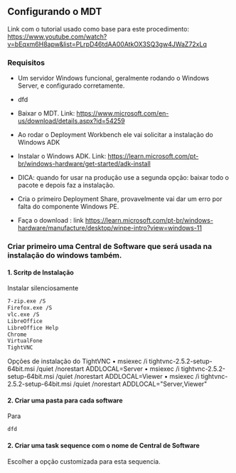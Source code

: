 ## Configurando o MDT

Link com o tutorial usado como base para este procedimento: https://www.youtube.com/watch?v=bEqxm6H8apw&list=PLrpD46tdAA00AtkOX3SQ3gw4JWaZ72xLq

### Requisitos
- Um servidor Windows funcional, geralmente rodando o Windows Server, e configurado corretamente.
- dfd
- Baixar o MDT. Link: https://www.microsoft.com/en-us/download/details.aspx?id=54259
- Ao rodar o Deployment Workbench ele vai solicitar a instalação do Windows ADK
- Instalar o Windows ADK. Link: https://learn.microsoft.com/pt-br/windows-hardware/get-started/adk-install
- DICA: quando for usar na produção use a segunda opção: baixar todo o pacote e depois faz a instalação.

- Cria o primeiro Deployment Share, provavelmente vai dar um erro por falta do componente Windows PE.
- Faça o download : link https://learn.microsoft.com/pt-br/windows-hardware/manufacture/desktop/winpe-intro?view=windows-11

### Criar primeiro uma Central de Software que será usada na instalação do windows também.

#### 1. Scritp de Instalação

 Instalar silenciosamente

```bash
7-zip.exe /S
Firefox.exe /S
vlc.exe /S
LibreOffice
LibreOffice Help
Chrome
VirtualFone
TightVNC


```
Opções de instalação do TightVNC
• msiexec /i tightvnc-2.5.2-setup-64bit.msi /quiet /norestart ADDLOCAL=Server
• msiexec /i tightvnc-2.5.2-setup-64bit.msi /quiet /norestart ADDLOCAL=Viewer
• msiexec /i tightvnc-2.5.2-setup-64bit.msi /quiet /norestart ADDLOCAL="Server,Viewer"

#### 2. Criar uma pasta para cada software
Para

```bash
dfd
```
#### 2. Criar uma task sequence com o nome de Central de Software
Escolher a opção customizada para esta sequencia.




